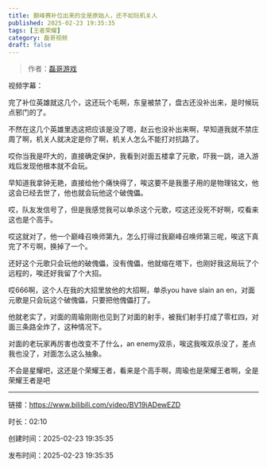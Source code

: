 ```yaml
---
title: 巅峰赛补位出来的全是原始人，还不如玩机关人
published: 2025-02-23 19:35:35
tags: [王者荣耀]
category: 磊哥视频
draft: false
---
```



> 作者：[磊哥游戏](https://space.bilibili.com/268941858?spm_id_from=333.788.upinfo.head.click)

视频字幕：

完了补位英雄就这几个，这还玩个毛啊，东皇被禁了，盘古还没补出来，是时候玩点邪门的了。

不然在这几个英雄里选这把应该是没了嗯，赵云也没补出来啊，早知道我就不禁庄周了啊，机关人就决定是你了啊，机关人怎么不能打对抗路了。

哎你当我是吓大的，直接确定保护，我看到对面五楼拿了元歌，吓我一跳，进入游戏后发现他根本就不会玩。

早知道我拿钟无艳，直接给他个痛快得了，唉这要不是我墨子用的是物理铭文，他这会已经去世了，他也就会玩他这个破傀儡。

哎，队友发信号了，但是我感觉我可以单杀这个元歌，哎这还没死不好啊，哎看来这也是个高手。

哎这就对了，他一个巅峰召唤师第九，怎么打得过我巅峰召唤师第三呢，唉这下真完了不亏啊，换掉了一个。

还好这个元歌只会玩他的破傀儡，没有傀儡，他就缩在塔下，也刚好我这局玩了个远程的，唉还好我留了个大招。

哎666啊，这个人在我的大招里放他的大招啊，单杀you have slain an en，对面元歌是只会玩这个破傀儡，只要把他傀儡打了。

他就老实了，对面的周瑜刚刚也见到了对面的射手，被我们射手打成了零杠四，对面三条路全炸了，这种情况下。

对面的老玩家再厉害也改变不了什么，an enemy双杀，唉这我唉双杀没了，差点我也没了，对面怎么这么抽象。

不会是星耀吧，这还是个荣耀王者，看来是个高手啊，周瑜也是荣耀王者啊，全是荣耀王者是吧

---


链接：https://www.bilibili.com/video/BV19iADewEZD



时长：02:10

创建时间：2025-02-23 19:35:35

发布时间：2025-02-23 19:35:35
